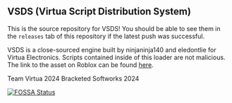 ## VSDS (Virtua Script Distribution System)

This is the source repository for VSDS!
You should be able to see them in the `releases` tab of this repository if the latest push was successful.

VSDS is a close-sourced engine built by ninjaninja140 and eledontlie for Virtua Electronics.
Scripts contained inside of this loader are not malicious.
The link to the asset on Roblox can be found [here](https://create.roblox.com/store/asset/16582923129).

Team Virtua 2024
Bracketed Softworks 2024

[![FOSSA Status](https://app.fossa.com/api/projects/git%2Bgithub.com%2FBracketed%2FVSDS-V3.svg?type=large&issueType=license)](https://app.fossa.com/projects/git%2Bgithub.com%2FBracketed%2FVSDS-V3?ref=badge_large&issueType=license)

